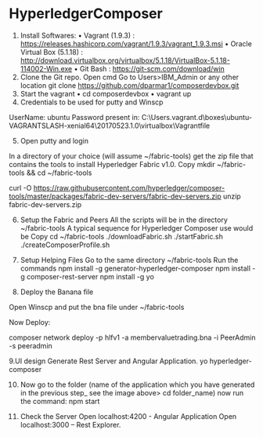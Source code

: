 # HyperledgerComposer
1. Install Softwares:
•	Vagrant (1.9.3) : https://releases.hashicorp.com/vagrant/1.9.3/vagrant_1.9.3.msi
•	Oracle Virtual Box (5.1.18) : http://download.virtualbox.org/virtualbox/5.1.18/VirtualBox-5.1.18-114002-Win.exe
•	Git Bash : https://git-scm.com/download/win
2. Clone the Git repo.
    Open cmd
    Go to Users>IBM_Admin or any other location
     git clone https://github.com/dparmar1/composerdevbox.git
3.  Start the vagrant
•	cd composerdevbox
•	vagrant up
4. Credentials to be used for putty and Winscp

UserName:   ubuntu
Password present in:
C:\Users<Your Username>.vagrant.d\boxes\ubuntu-VAGRANTSLASH-xenial64\20170523.1.0\virtualbox\Vagrantfile

5.  Open putty and login

In a directory of your choice (will assume ~/fabric-tools) get the zip file that contains the tools to install Hyperledger Fabric v1.0.
Copy
mkdir ~/fabric-tools && cd ~/fabric-tools

curl -O https://raw.githubusercontent.com/hyperledger/composer-tools/master/packages/fabric-dev-servers/fabric-dev-servers.zip
unzip fabric-dev-servers.zip

6. Setup the Fabric and Peers
All the scripts will be in the directory ~/fabric-tools A typical sequence for Hyperledger Composer use would be
Copy
cd ~/fabric-tools
./downloadFabric.sh
./startFabric.sh
./createComposerProfile.sh

7. Setup Helping Files
Go to the same directory ~/fabric-tools
Run the commands
npm install -g generator-hyperledger-composer
npm install -g composer-rest-server
npm install -g yo


8. Deploy the Banana file

Open Winscp and put the bna file under ~/fabric-tools

Now Deploy:

composer network deploy -p hlfv1 -a membervaluetrading.bna -i PeerAdmin -s peeradmin


9.UI design 
Generate Rest Server and Angular Application.
yo hyperledger-composer

10. Now go to the folder (name of the application which you have generated in the previous step_ see the image above>
cd  folder_name)
now run the command: npm start
 

11. Check the Server
Open localhost:4200 - Angular Application
Open localhost:3000 – Rest Explorer.

